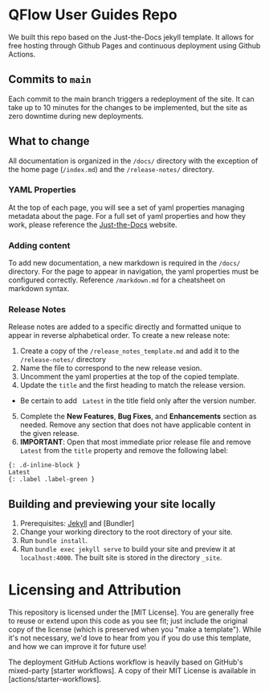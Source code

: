 # QFlow User Guides Repo
We built this repo based on the Just-the-Docs jekyll template. It allows for free hosting through Github Pages and continuous deployment using Github Actions.

## Commits to `main`
Each commit to the main branch triggers a redeployment of the site. It can take up to 10 minutes for the changes to be implemented, but the site as zero downtime during new deployments.

## What to change
All documentation is organized in the `/docs/` directory with the exception of the home page (`/index.md`) and the `/release-notes/` directory. 

### YAML Properties
At the top of each page, you will see a set of yaml properties managing metadata about the page. For a full set of yaml properties and how they work, please reference the [Just-the-Docs](https://just-the-docs.github.io/just-the-docs/docs/navigation-structure/#navigation-structure) website.

### Adding content
To add new documentation, a new markdown is required in the `/docs/` directory. For the page to appear in navigation, the yaml properties must be configured correctly. Reference `/markdown.md` for a cheatsheet on markdown syntax.

### Release Notes
Release notes are added to a specific directly and formatted unique to appear in reverse alphabetical order. To create a new release note:
1. Create a copy of the `/release_notes_template.md` and add it to the `/release-notes/` directory
2. Name the file to correspond to the new release vesion.
3. Uncomment the yaml properties at the top of the copied template.
4. Update the `title` and the first heading to match the release version.
  - Be certain to add ` Latest` in the title field only after the version number.
5. Complete the **New Features**, **Bug Fixes**, and **Enhancements** section as needed. Remove any section that does not have applicable content in the given release.
6. **IMPORTANT**: Open that most immediate prior release file and remove ` Latest` from the `title` property and remove the following label:
```
{: .d-inline-block } 
Latest
{: .label .label-green }
```

## Building and previewing your site locally

1. Prerequisites: [Jekyll] and [Bundler]
2. Change your working directory to the root directory of your site.
3. Run `bundle install`.
4. Run `bundle exec jekyll serve` to build your site and preview it at `localhost:4000`.
  The built site is stored in the directory `_site`.


# Licensing and Attribution

This repository is licensed under the [MIT License]. You are generally free to reuse or extend upon this code as you see fit; just include the original copy of the license (which is preserved when you "make a template"). While it's not necessary, we'd love to hear from you if you do use this template, and how we can improve it for future use!

The deployment GitHub Actions workflow is heavily based on GitHub's mixed-party [starter workflows]. A copy of their MIT License is available in [actions/starter-workflows].


[Jekyll]: https://jekyllrb.com
[Just the Docs]: https://just-the-docs.github.io/just-the-docs/